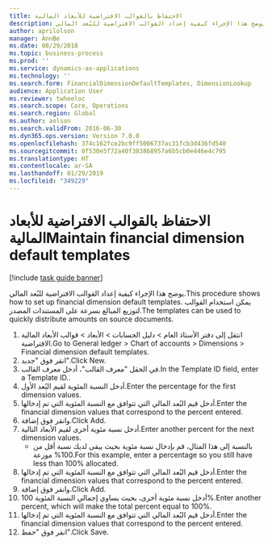 ```yaml
---
title: الاحتفاظ بالقوالب الافتراضية للأبعاد المالية
description: يوضح هذا الإجراء كيفية إعداد القوالب الافتراضية للبُعد المالي.
author: aprilolson
manager: AnnBe
ms.date: 08/29/2018
ms.topic: business-process
ms.prod: ''
ms.service: dynamics-ax-applications
ms.technology: ''
ms.search.form: FinancialDimensionDefaultTemplates, DimensionLookup
audience: Application User
ms.reviewer: twheeloc
ms.search.scope: Core, Operations
ms.search.region: Global
ms.author: aolson
ms.search.validFrom: 2016-06-30
ms.dyn365.ops.version: Version 7.0.0
ms.openlocfilehash: 374c162fce2bc9ff5006737ac31fcb3d436fd540
ms.sourcegitcommit: 0f530e5f72a40f383868957a6b5cb0e446e4c795
ms.translationtype: HT
ms.contentlocale: ar-SA
ms.lasthandoff: 01/29/2019
ms.locfileid: "349229"
---
```

# <a name="maintain-financial-dimension-default-templates"></a><span data-ttu-id="55918-103">الاحتفاظ بالقوالب الافتراضية للأبعاد المالية</span><span class="sxs-lookup"><span data-stu-id="55918-103">Maintain financial dimension default templates</span></span>

[!include [task guide banner](../../includes/task-guide-banner.md)]

<span data-ttu-id="55918-104">يوضح هذا الإجراء كيفية إعداد القوالب الافتراضية للبُعد المالي.</span><span class="sxs-lookup"><span data-stu-id="55918-104">This procedure shows how to set up financial dimension default templates.</span></span> <span data-ttu-id="55918-105">يمكن استخدام القوالب لتوزيع المبالغ بسرعة على المستندات المصدر.</span><span class="sxs-lookup"><span data-stu-id="55918-105">The templates can be used to quickly distribute amounts on source documents.</span></span>

1. <span data-ttu-id="55918-106">انتقل إلى دفتر الأستاذ العام > دليل الحسابات > الأبعاد > قوالب الأبعاد المالية الافتراضية.</span><span class="sxs-lookup"><span data-stu-id="55918-106">Go to General ledger > Chart of accounts > Dimensions > Financial dimension default templates.</span></span>
2. <span data-ttu-id="55918-107">انقر فوق "جديد".</span><span class="sxs-lookup"><span data-stu-id="55918-107">Click New.</span></span>
3. <span data-ttu-id="55918-108">في الحقل "معرف القالب"، أدخل معرف القالب.</span><span class="sxs-lookup"><span data-stu-id="55918-108">In the Template ID field, enter a Template ID..</span></span>
4. <span data-ttu-id="55918-109">أدخل النسبة المئوية لقيم البُعد الأول.</span><span class="sxs-lookup"><span data-stu-id="55918-109">Enter the percentage for the first dimension values.</span></span>
5. <span data-ttu-id="55918-110">أدخل قيم البُعد المالي التي تتوافق مع النسبة المئوية التي تم إدخالها.</span><span class="sxs-lookup"><span data-stu-id="55918-110">Enter the financial dimension values that correspond to the percent entered.</span></span>
6. <span data-ttu-id="55918-111">وانقر فوق إضافة.</span><span class="sxs-lookup"><span data-stu-id="55918-111">Click Add.</span></span>
7. <span data-ttu-id="55918-112">أدخل نسبة مئوية أخرى لقيم الأبعاد التالية.</span><span class="sxs-lookup"><span data-stu-id="55918-112">Enter another percent for the next dimension values.</span></span>
    * <span data-ttu-id="55918-113">بالنسبة إلى هذا المثال، قم بإدخال نسبة مئوية بحيث يبقى لديك نسبة أقل من 100% موزعة.</span><span class="sxs-lookup"><span data-stu-id="55918-113">For this example, enter a percentage so you still have less than 100% allocated.</span></span>  
8. <span data-ttu-id="55918-114">أدخل قيم البُعد المالي التي تتوافق مع النسبة المئوية التي تم إدخالها.</span><span class="sxs-lookup"><span data-stu-id="55918-114">Enter the financial dimension values that correspond to the percent entered.</span></span>
9. <span data-ttu-id="55918-115">وانقر فوق إضافة.</span><span class="sxs-lookup"><span data-stu-id="55918-115">Click Add.</span></span>
10. <span data-ttu-id="55918-116">أدخل نسبة مئوية أخرى، بحيث يساوي إجمالي النسبة المئوية 100%.</span><span class="sxs-lookup"><span data-stu-id="55918-116">Enter another percent, which will make the total percent equal to 100%.</span></span>
11. <span data-ttu-id="55918-117">أدخل قيم البُعد المالي التي تتوافق مع النسبة المئوية التي تم إدخالها.</span><span class="sxs-lookup"><span data-stu-id="55918-117">Enter the financial dimension values that correspond to the percent entered.</span></span>
12. <span data-ttu-id="55918-118">انقر فوق "حفظ".</span><span class="sxs-lookup"><span data-stu-id="55918-118">Click Save.</span></span>


